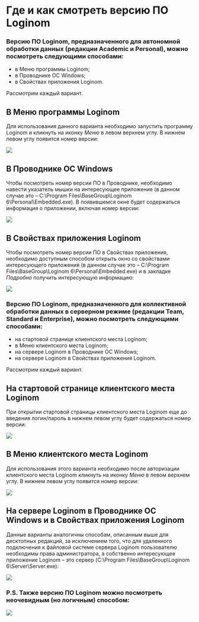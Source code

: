 # Где и как смотреть версию ПО Loginom

### Версию ПО Loginom, предназначенного для автономной обработки данных (редакции __Academic и Personal__), можно посмотреть следующими способами:

* в Меню программы Loginom;
* в Проводнике OC Windows;
* в Свойствах приложения Loginom.

Рассмотрим каждый вариант.

## В Меню программы Loginom

Для использования данного варианта необходимо запустить программу Loginom и кликнуть на иконку _Меню_ в левом верхнем углу. В нижнем левом углу появится номер версии:

![](./desktop-menu.png)

## В Проводнике OC Windows

Чтобы посмотреть номер версии ПО в Проводнике, необходимо навести указатель мышки на интересующее приложение (в данном случае это – C:\Program Files\BaseGroup\Loginom 6\Personal\Embedded.exe). В появившемся окне будет содержаться информация о приложении, включая номер версии:

![](./desktop-explorer.png)

## В Свойствах приложения Loginom

Чтобы посмотреть номер версии ПО в Свойствах приложения, необходимо доступным способом открыть окно со свойствами интересующего приложения (в данном случае это – C:\Program Files\BaseGroup\Loginom 6\Personal\Embedded.exe) и в закладке _Подробно_ получить интересующую информацию:

![](./desktop-properties.png) 

### Версию ПО Loginom, предназначенного для коллективной обработки данных в серверном режиме (редакции __Team, Standard и Enterprise__), можно посмотреть следующими способами:

* на стартовой странице клиентского места Loginom;
* в Меню клиентского места Loginom;
* на сервере Loginom в Проводнике OC Windows;
* на сервере Loginom в Свойствах приложения Loginom.

Рассмотрим каждый вариант.

## На стартовой странице клиентского места Loginom

При открытии стартовой страницы клиентского места Loginom еще до введения логин/пароль в нижнем левом углу будет содержаться номер версии:

![](./studio-start.png)

## В Меню клиентского места Loginom

Для использования этого варианта необходимо после авторизации клиентского места Loginom кликнуть на иконку _Меню_ в левом верхнем углу. В нижнем левом углу появится номер версии:

![](./studio-menu.png)

## На сервере Loginom в Проводнике OC Windows и в Свойствах приложения Loginom

Данные варианты аналогичны способам, описанным выше для десктопных редакций, за исключением того, что для удаленного подключения к файловой системе сервера Loginom пользователю необходимы права администратора, а собственно интересующее приложение Loginom – это сервер (C:\Program Files\BaseGroup\Loginom 6\Server\Server.exe):

![](./studio-properties-explorer.png)

### P.S. Также версию ПО Loginom можно посмотреть неочевидным (но логичным) способом:

![](./ps.png)


